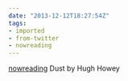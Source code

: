 ```yaml
---
date: "2013-12-12T18:27:54Z"
tags:
- imported
- from-twitter
- nowreading
---
```

[nowreading](/tags/nowreading) Dust by Hugh Howey
